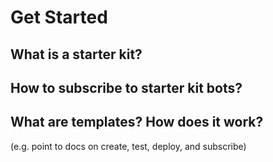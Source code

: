 # Get Started

## What is a starter kit?


## How to subscribe to starter kit bots?


## What are templates? How does it work?

(e.g. point to docs on create, test, deploy, and subscribe)

